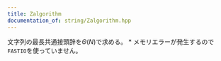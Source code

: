 ```yaml
---
title: Zalgorithm
documentation_of: string/Zalgorithm.hpp
---
```

文字列の最長共通接頭辞を$\Theta(N)$で求める。
\* メモリエラーが発生するので`FASTIO`を使っていません。
